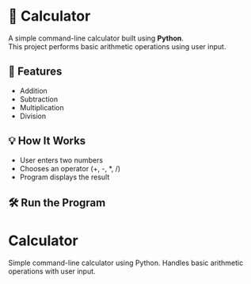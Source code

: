 # 🧮 Calculator

A simple command-line calculator built using **Python**.  
This project performs basic arithmetic operations using user input.

## 🚀 Features

- Addition
- Subtraction
- Multiplication
- Division

## 💡 How It Works

- User enters two numbers
- Chooses an operator (+, -, *, /)
- Program displays the result

## 🛠️ Run the Program

# Calculator
Simple command-line calculator using Python. Handles basic arithmetic operations with user input.
